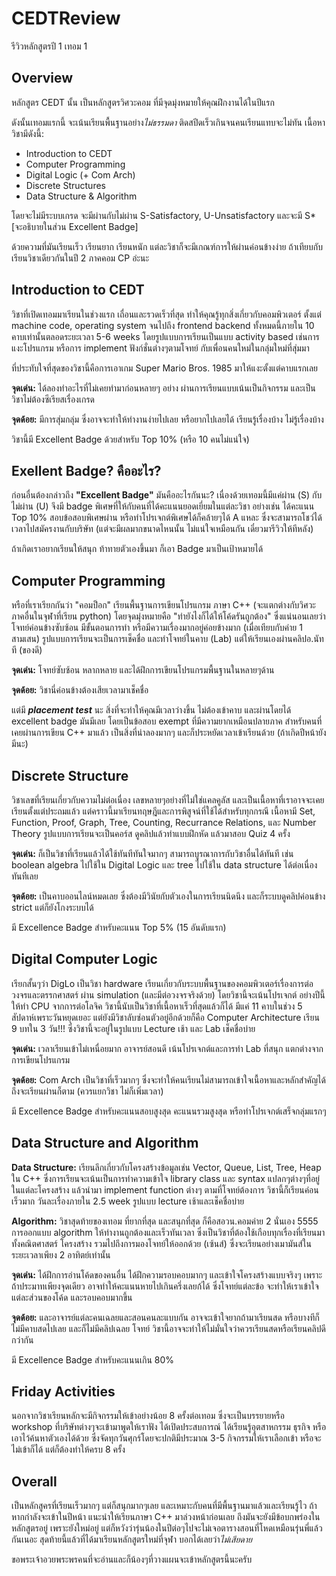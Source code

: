 # CEDTReview
รีวิวหลักสูตรปี 1 เทอม 1
## Overview
หลักสูตร CEDT นั้น เป็นหลักสูตรวิศวะคอม ที่มีจุดมุ่งหมายให้คุณฝึกงานได้ในปีแรก

ดังนั้นเทอมแรกนี้ จะเน้นเรียนพื้นฐานอย่าง*ไม่ธรรมดา* ติดสปีดเร็วเกินจนคนเรียนแทบจะไม่ทัน เนื้อหาวิชามีดังนี้:
- Introduction to CEDT
- Computer Programming
- Digital Logic (+ Com Arch)
- Discrete Structures
- Data Structure & Algorithm

โดยจะไม่มีระบบเกรด จะมีผ่านกับไม่ผ่าน S-Satisfactory, U-Unsatisfactory และจะมี S* [จะอธิบายในส่วน Excellent Badge] 

ด้วยความที่มันเรียนเร็ว เรียนยาก เรียนหนัก แต่ละวิชาก็จะมีเกณฑ์การให้ผ่านค่อนข้างง่าย ถ้าเทียบกับเรียนวิชาเดียวกันในปี 2 ภาคคอม CP อ่ะนะ

## Introduction to CEDT
วิชาที่เปิดเทอมมาเรียนในช่วงแรก เถื่อนและรวดเร็วที่สุด ทำให้คุณรู้ทุกสิ่งเกี่ยวกับคอมพิวเตอร์ ตั้งแต่ machine code, operating system จนไปถึง frontend backend ทั้งหมดนี้ภายใน 10 คาบเท่านั้นตลอดระยะเวลา 5-6 weeks โดยรูปแบบการเรียนเป็นแบบ activity based เช่นการแงะโปรแกรม หรือการ implement ฟังก์ชั่นต่างๆตามโจทย์ กับเพื่อนคนใหม่ในกลุ่มใหม่ที่สุ่มมา 

ที่ประทับใจที่สุดของวิชานี้คือการเอาเกม Super Mario Bros. 1985 มาให้แงะตั้งแต่คาบแรกเลย

**จุดเด่น:** ได้ลองทำอะไรที่ไม่เคยทำมาก่อนหลายๆ อย่าง ผ่านการเรียนแบบเน้นเป็นกิจกรรม และเป็นวิชาไม่ต้องซีเรียสเรื่องเกรด

**จุดด้อย:** มีการสุ่มกลุ่ม ซึ่งอาจจะทำให้ทำงานง่ายไปเลย หรือยากไปเลยได้ เรียนรู้เรื่องบ้าง ไม่รู้เรื่องบ้าง

วิชานี้มี Excellent Badge ด้วยสำหรับ Top 10% (หรือ 10 คนไม่แน่ใจ)


## Exellent Badge? คืออะไร?
ก่อนอื่นต้องกล่าวถึง **"Excellent Badge"** มันคืออะไรกันนะ? เนื่องด้วยเทอมนี้มีแค่ผ่าน (S) กับไม่ผ่าน (U) จึงมี badge พิเศษที่ให้กับคนที่ได้คะแนนยอดเยี่ยมในแต่ละวิชา อย่างเช่น ได้คะแนน Top 10% สอบข้อสอบพิเศษผ่าน หรือทำโปรเจกต์พิเศษได้ก็คล้ายๆได้ A แหละ ซึ่งจะสามารถโชว์ได้เวลาไปสมัครงานกับบริษัท (แต่จะมีผลมากขนาดไหนนั้น ไม่แน่ใจเหมือนกัน เดี๋ยวมารีวิวให้ทีหลัง)

ถ้าเกิดเราอยากเรียนให้สนุก ท้าทายตัวเองขึ้นมา ก็เอา Badge มาเป็นเป้าหมายได้

## Computer Programming
หรือที่เราเรียกกันว่า "คอมป็อก" เรียนพื้นฐานการเขียนโปรแกรม ภาษา C++ (จะแตกต่างกับวิศวะภาคอื่นในจุฬาที่เรียน python) โดยจุดมุ่งหมายคือ "ทำยังไงก็ได้ให้โค้ดรันถูกต้อง" ซึ่งแน่นอนเลยว่าโจทย์ค่อนข้างซับซ้อน มีขั้นตอนการทำ หรือมีความเรื่องมากอยู่ค่อยข้างมาก (เมื่อเทียบกับค่าย 1 สามเสน) รูปแบบการเรียนจะเป็นการเช็คชื่อ และทำโจทย์ในคาบ (Lab) แต่ให้เรียนเองผ่านคลิปอ.นัทที (ของดี)

**จุดเด่น:** โจทย์ซับซ้อน หลากหลาย และได้ฝึกการเขียนโปรแกรมพื้นฐานในหลายๆด้าน

**จุดด้อย:** วิชานี่ค่อนข้างต้องเสียเวลามาเช็คชื่อ

แต่มี ***placement test*** นะ สิ่งที่จะทำให้คุณมีเวลาว่างขึ้น ไม่ต้องเข้าคาบ และผ่านโดยได้ excellent badge มันมีเลย โดยเป็นข้อสอบ exempt ที่มีความยากเหมือนปลายภาค สำหรับคนที่เคยผ่านการเขียน C++ มาแล้ว เป็นสิ่งที่น่าลองมากๆ และก็ประหยัดเวลาเข้าเรียนด้วย (ถ้าเกิดปีหน้ายังมีนะ)

## Discrete Structure
วิชาเลขที่เรียนเกี่ยวกับความไม่ต่อเนื่อง เลขหลายๆอย่างที่ไม่ใช่แคลคูลัส และเป็นเนื้อหาที่เราอาจจะเคยเรียนตั้งแต่ประถมแล้ว แต่คราวนี้มาเรียนทฤษฎีและการพิสูจน์ที่ใช้ได้สำหรับทุกกรณี เนื้อหามี Set, Function, Proof, Graph, Tree, Counting, Recurrance Relations, และ Number Theory รูปแบบการเรียนจะเป็นคอร์ส ดูคลิปแล้วทำแบบฝึกหัด แล้วมาสอบ Quiz 4 ครั้ง

**จุดเด่น:** ก็เป็นวิชาที่เรียนแล้วได้ใช้ทันทีทันใจมากๆ สามารถบูรณาการกับวิชาอื่นได้ทันที เช่น boolean algebra ไปใช้ใน Digital Logic และ tree ไปใช้ใน data structure ได้ต่อเนื่อง ทันทีเลย

**จุดด้อย:** เป็นคาบออนไลน์หมดเลย ซึ่งต้องมีวินัยกับตัวเองในการเรียนนิดนึง และก็ระบบดูคลิปค่อนข้าง strict แต่ก็ยังโกงระบบได้

มี Excellence Badge สำหรับคะแนน Top 5% (15 อันดับแรก)

## Digital Computer Logic
เรียกสั้นๆว่า DigLo เป็นวิชา hardware เรียนเกี่ยวกับระบบพื้นฐานของคอมพิวเตอร์เรื่องการต่อวงจรและตรรกศาสตร์ ผ่าน simulation (และมีต่อวงจรจริงด้วย) โดยวิชานี้จะเน้นโปรเจกต์ อย่างปีนี้ให้ทำ CPU จากการต่อโลจิค
วิชานี้นับเป็นวิชาที่เนื้อหาเร็วที่สุดแล้วก็ได้ มีแค่ 11 คาบในช่วง 5 สัปดาห์เพราะวันหยุดเยอะ แต่ยังมีวิชาลับซ่อนตัวอยู่อีกด้วยก็คือ Computer Architecture เรียน 9 บทใน 3 วัน!!! ซึ่งวิชานี้จะอยู่ในรูปแบบ Lecture เช้า และ Lab เช็คชื่อบ่าย

**จุดเด่น:** เวลาเรียนเข้าไม่เหนื่อยมาก อาจารย์สอนดี เน้นโปรเจกต์และการทำ Lab ที่สนุก แตกต่างจากการเขียนโปรแกรม

**จุดด้อย:** Com Arch เป็นวิชาที่เร็วมากๆ ซึ่งจะทำให้คนเรียนไม่สามารถเข้าใจเนื้อหาและหลักสำคัญได้ ถึงจะเรียนผ่านก็ตาม (ควรแยกวิชา ไม่ก็เพิ่มเวลา)

มี Excellence Badge สำหรับคะแนนสอบสูงสุด คะแนนรวมสูงสุด หรือทำโปรเจกต์เสร็จกลุ่มแรกๆ

## Data Structure and Algorithm
**Data Structure:** เรียนลึกเกี่ยวกับโครงสร้างข้อมูลเช่น Vector, Queue, List, Tree, Heap ใน C++ ซึ่งการเรียนจะเน้นเป็นการทำความเข้าใจ library class และ syntax แปลกๆต่างๆที่อยู่ในแต่ละโครงสร้าง แล้วนำมา implement function ต่างๆ ตามที่โจทย์ต้องการ วิชานี้ก็เรียนค่อนเร็วมาก วันละเรื่องภายใน 2.5 week รูปแบบ lecture เช้าและเช็คชื่อบ่าย

**Algorithm:** วิชาสุดท้ายของเทอม ที่ยากที่สุด และสนุกที่สุด ก็คือสอวน.คอมค่าย 2 นั่นเอง 5555 การออกแบบ algorithm ให้ทำงานถูกต้องและเร็วทันเวลา ซึ่งเป็นวิชาที่ต้องใช้เกือบทุกเรื่องที่เรียนมา ทั้งคณิตศาสตร์ โครงสร้าง รวมไปถึงการมองโจทย์ให้ออกด้วย (เซ้นส์) ซึ่งจะเรียนอย่างเมามันส์ในระยะเวลาเพียง 2 อาทิตย์เท่านั้น

**จุดเด่น:** ได้ฝึกการอ่านโค้ดของคนอื่น ได้ฝึกความรอบคอบมากๆ และเข้าใจโครงสร้างแบบจริงๆ เพราะถ้าประมาทเพียงจุดเดียว อาจทำให้คะแนนหายไปเกินครึ่งเลยก้ได้ ซึ่งโจทย์แต่ละข้อ จะทำให้เราเข้าใจแต่ละส่วนของโค้ด และรอบคอบมากขึ้น

**จุดด้อย:**  และอาจารย์แต่ละคนเฉลยและสอนคนละแบบกัน อาจจะเข้าใจยากถ้ามาเรียนสด หรือบางทีก็ไม่มีคาบสดไปเลย และก็ไม่มีคลิปเฉลย
โจทย์ วิชานี้อาจจะทำให้ไม่มั่นใจว่าควรเรียนสดหรือเรียนคลิปดีกว่ากัน 

มี Excellence Badge สำหรับคะแนนเกิน 80%

## Friday Activities
นอกจากวิชาเรียนหลักจะมีกิจกรรมให้เข้าอย่างน้อย 8 ครั้งต่อเทอม ซึ่งจะเป็นบรรยายหรือ workshop ที่บริษัทต่างๆจะเข้ามาพูดให้เราฟัง ได้เปิดประสบการณ์ ได้เรียนรู้อุตสาหกรรม ธุรกิจ หรือเอาไว้ค้นหาตัวเองได้ด้วย ซึ่งจัดทุกวันศุกร์โดยจะปกติมีประมาณ 3-5 กิจกรรมให้เราเลือกเข้า หรือจะไม่เข้าก็ได้ แต่ก็ต้องทำให้ครบ 8 ครั้ง

## Overall
เป็นหลักสูครที่เรียนเร็วมากๆ แต่ก็สนุกมากๆเลย และเหมาะกับคนที่มีพื้นฐานมาแล้วและเรียนรู้ไว ถ้าหากกำลังจะเข้าในปีหน้า แนะนำให้เรียนภาษา C++ มาล่วงหน้าก่อนเลย ถึงมันจะยังมีข้อบกพร่องในหลักสูตรอยู่ เพราะยังใหม่อยู่ แต่ก็หวังว่ารุ่นน้องในปีต่อๆไปจะไม่เจอตารางสอนที่โหดเหมือนรุ่นพี่แล้วกันเนอะ สุดท้ายนี้แล้วที่ได้มาเรียนหลักสูตรใหม่ที่จุฬา บอกได้เลยว่า*ไม่เสียดาย*

ขอพระเจ้าอวยพระพรคนที่จะอ่านและก็น้องๆที่วางแผนจะเข้าหลักสูตรนี้นะครับ